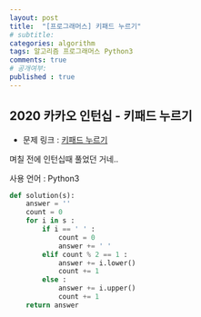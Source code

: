 ```yaml
---
layout: post
title:  "[프로그래머스] 키패드 누르기"
# subtitle: 
categories: algorithm
tags: 알고리즘 프로그래머스 Python3
comments: true
# 공개여부:
published : true
---
```


## 2020 카카오 인턴십 - 키패드 누르기

* 문제 링크 : [키패드 누르기](https://programmers.co.kr/learn/courses/30/lessons/67256)

며칠 전에 인턴십때 풀었던 거네..

사용 언어 : Python3

```python
def solution(s):
    answer = ''
    count = 0
    for i in s :
        if i == ' ' :
            count = 0
            answer += ' '
        elif count % 2 == 1 :
            answer += i.lower()
            count += 1
        else :
            answer += i.upper()
            count += 1
    return answer
```